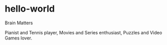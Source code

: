 # hello-world

Brain Matters

Pianist and Tennis player, Movies and Series enthusiast, Puzzles and Video Games lover.

